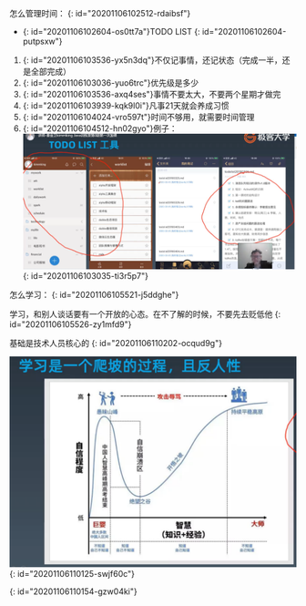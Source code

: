 怎么管理时间：
{: id="20201106102512-rdaibsf"}

* {: id="20201106102604-os0tt7a"}TODO LIST
{: id="20201106102604-putpsxw"}

1. {: id="20201106103536-yx5n3dq"}不仅记事情，还记状态（完成一半，还是全部完成）
2. {: id="20201106103036-yuo6trc"}优先级是多少
3. {: id="20201106103536-axq4ses"}事情不要太大，不要两个星期才做完
4. {: id="20201106103939-kqk9l0i"}凡事21天就会养成习惯
5. {: id="20201106104024-vro597t"}时间不够用，就需要时间管理
6. {: id="20201106104512-hn02gyo"}例子：![todolist.jpg](assets/20201106104457-pvh6s7k-todolist.jpg)
{: id="20201106103035-ti3r5p7"}

怎么学习：
{: id="20201106105521-j5ddghe"}

学习，和别人谈话要有一个开放的心态。在不了解的时候，不要先去贬低他
{: id="20201106105526-zy1mfd9"}

基础是技术人员核心的
{: id="20201106110202-ocqud9g"}

![学习坡.jpg](assets/20201106110131-l7i955x-学习坡.jpg)
{: id="20201106110125-swjf60c"}

{: id="20201106110154-gzw04ki"}
